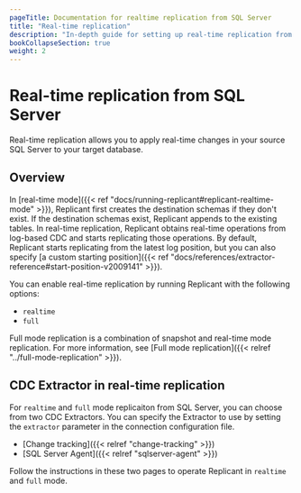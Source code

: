 ```yaml
---
pageTitle: Documentation for realtime replication from SQL Server
title: "Real-time replication"
description: "In-depth guide for setting up real-time replication from SQL Server, using change tracking and Arcion's SQL Server CDC Agent."
bookCollapseSection: true
weight: 2
---
```


# Real-time replication from SQL Server
Real-time replication allows you to apply real-time changes in your source SQL Server to your target database.


## Overview
In [real-time mode]({{< ref "docs/running-replicant#replicant-realtime-mode" >}}), Replicant first creates the destination schemas if they don't exist. If the destination schemas exist, Replicant appends to the existing tables. In real-time replication, Replicant obtains real-time operations from log-based CDC and starts replicating those operations. By default, Replicant starts replicating from the latest log position, but you can also specify [a custom starting position]({{< ref "docs/references/extractor-reference#start-position-v2009141" >}}).

You can enable real-time replication by running Replicant with the following options:

- `realtime`
- `full`

Full mode replication is a combination of snapshot and real-time mode replication. For more information, see [Full mode replication]({{< relref "../full-mode-replication" >}}).

## CDC Extractor in real-time replication
For `realtime` and `full` mode replicaiton from SQL Server, you can choose from two CDC Extractors. You can specify the Extractor to use by setting the `extractor` parameter in the connection configuration file.

- [Change tracking]({{< relref "change-tracking" >}})
- [SQL Server Agent]({{< relref "sqlserver-agent" >}})

Follow the instructions in these two pages to operate Replicant in `realtime` and `full` mode.

